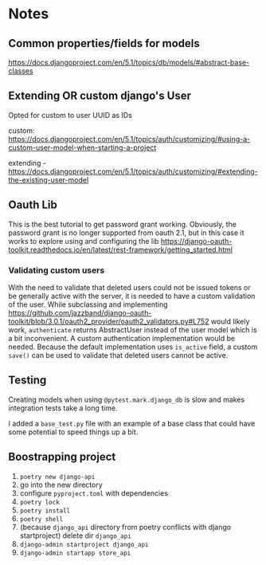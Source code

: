# Notes

## Common properties/fields for models
https://docs.djangoproject.com/en/5.1/topics/db/models/#abstract-base-classes

## Extending OR custom django's User
Opted for custom to user UUID as IDs

custom: https://docs.djangoproject.com/en/5.1/topics/auth/customizing/#using-a-custom-user-model-when-starting-a-project

extending - https://docs.djangoproject.com/en/5.1/topics/auth/customizing/#extending-the-existing-user-model

## Oauth Lib
This is the best tutorial to get password grant working. Obviously, the password grant is no longer supported from oauth 2.1, but in this case it works to explore using and configuring the lib
https://django-oauth-toolkit.readthedocs.io/en/latest/rest-framework/getting_started.html

### Validating custom users
With the need to validate that deleted users could not be issued tokens or be generally active with the server,
it is needed to have a custom validation of the user. While subclassing and implementing https://github.com/jazzband/django-oauth-toolkit/blob/3.0.1/oauth2_provider/oauth2_validators.py#L752 would likely work, `authenticate` returns AbstractUser instead of the user model
which is a bit inconvenient. A custom authentication implementation would be needed.
Because the default implementation uses `is_active` field, a custom `save()` can be used to validate that deleted users cannot be active.

## Testing
Creating models when using `@pytest.mark.django_db` is slow and makes integration tests take a long time.

I added a `base_test.py` file with an example of a base class that could have some potential to speed things up a bit.

## Boostrapping project
1. `poetry new django-api`
1. go into the new directory
1. configure `pyproject.toml` with dependencies
1. `poetry lock` 
1. `poetry install`
1. `poetry shell`
1. (because `django_api` directory from poetry conflicts with django startproject) delete dir `django_api`
1. `django-admin startproject django_api`
1. `django-admin startapp store_api`